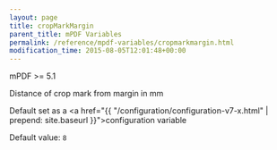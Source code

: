 ```yaml
---
layout: page
title: cropMarkMargin
parent_title: mPDF Variables
permalink: /reference/mpdf-variables/cropmarkmargin.html
modification_time: 2015-08-05T12:01:48+00:00
---
```


mPDF >= 5.1

Distance of crop mark from margin in mm

Default set as a <a href="{{ "/configuration/configuration-v7-x.html" | prepend: site.baseurl }}">configuration variable</a>

Default value: `8`

